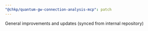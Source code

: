 ```yaml
---
"@chkp/quantum-gw-connection-analysis-mcp": patch
---
```


General improvements and updates (synced from internal repository)
